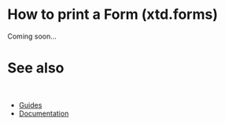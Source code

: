 # How to print a Form (xtd.forms)

Coming soon...

# See also
​
* [Guides](/docs/documentation/Guides)
* [Documentation](/docs/documentation)

[//]: # (https://learn.microsoft.com/en-us/dotnet/desktop/winforms/printing/how-to-print-windows-form?view=netdesktop-6.0)
